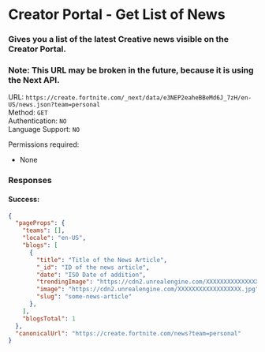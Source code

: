 # Creator Portal - Get List of News
### Gives you a list of the latest Creative news visible on the Creator Portal.
### Note: This URL may be broken in the future, because it is using the Next API.

URL: `https://create.fortnite.com/_next/data/e3NEP2eaheBBeMd6J_7zH/en-US/news.json?team=personal` \
Method: `GET` \
Authentication: `NO` \
Language Support: `NO`

Permissions required:
 - None

### Responses
#### Success:
```json
{
  "pageProps": {
    "teams": [],
    "locale": "en-US",
    "blogs": [
      {
        "title": "Title of the News Article",
        "_id": "ID of the news article",
        "date": "ISO Date of addition",
        "trendingImage": "https://cdn2.unrealengine.com/XXXXXXXXXXXXXXXXXX.jpg",
        "image": "https://cdn2.unrealengine.com/XXXXXXXXXXXXXXXXXX.jpg",
        "slug": "some-news-article"
      },
    ],
    "blogsTotal": 1
  },
  "canonicalUrl": "https://create.fortnite.com/news?team=personal"
}
```
